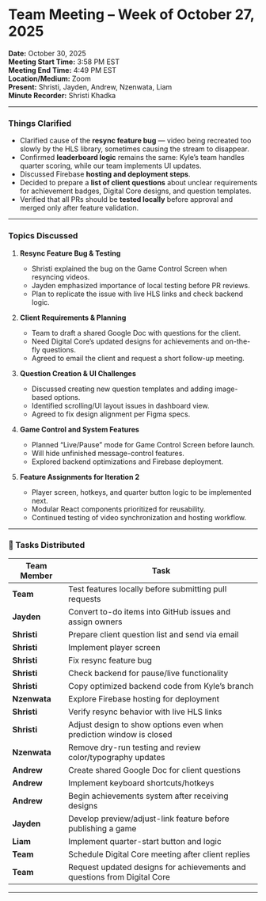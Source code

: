 # Team Meeting – Week of October 27, 2025  
**Date:** October 30, 2025  
**Meeting Start Time:** 3:58 PM EST  
**Meeting End Time:** 4:49 PM EST  
**Location/Medium:** Zoom  
**Present:** Shristi, Jayden, Andrew, Nzenwata, Liam  
**Minute Recorder:** Shristi Khadka  

---

### Things Clarified
- Clarified cause of the **resync feature bug** — video being recreated too slowly by the HLS library, sometimes causing the stream to disappear.  
- Confirmed **leaderboard logic** remains the same: Kyle’s team handles quarter scoring, while our team implements UI updates.  
- Discussed Firebase **hosting and deployment steps**.  
- Decided to prepare a **list of client questions** about unclear requirements for achievement badges, Digital Core designs, and question templates.  
- Verified that all PRs should be **tested locally** before approval and merged only after feature validation.

---

###  Topics Discussed

1. **Resync Feature Bug & Testing**  
   - Shristi explained the bug on the Game Control Screen when resyncing videos.  
   - Jayden emphasized importance of local testing before PR reviews.  
   - Plan to replicate the issue with live HLS links and check backend logic.

2. **Client Requirements & Planning**  
   - Team to draft a shared Google Doc with questions for the client.  
   - Need Digital Core’s updated designs for achievements and on-the-fly questions.  
   - Agreed to email the client and request a short follow-up meeting.

3. **Question Creation & UI Challenges**  
   - Discussed creating new question templates and adding image-based options.  
   - Identified scrolling/UI layout issues in dashboard view.  
   - Agreed to fix design alignment per Figma specs.

4. **Game Control and System Features**  
   - Planned “Live/Pause” mode for Game Control Screen before launch.  
   - Will hide unfinished message-control features.  
   - Explored backend optimizations and Firebase deployment.

7. **Feature Assignments for Iteration 2**  
   - Player screen, hotkeys, and quarter button logic to be implemented next.  
   - Modular React components prioritized for reusability.  
   - Continued testing of video synchronization and hosting workflow.

---

### 🧭 Tasks Distributed

| **Team Member** | **Task** |
|------------------|----------|
| **Team** | Test features locally before submitting pull requests |
| **Jayden** | Convert to-do items into GitHub issues and assign owners |
| **Shristi** | Prepare client question list and send via email |
| **Shristi** | Implement player screen |
| **Shristi** | Fix resync feature bug |
| **Shristi** | Check backend for pause/live functionality |
| **Shristi** | Copy optimized backend code from Kyle’s branch |
| **Nzenwata** | Explore Firebase hosting for deployment |
| **Shristi** | Verify resync behavior with live HLS links |
| **Shristi** | Adjust design to show options even when prediction window is closed |
| **Nzenwata** | Remove dry-run testing and review color/typography updates |
| **Andrew** | Create shared Google Doc for client questions |
| **Andrew** | Implement keyboard shortcuts/hotkeys |
| **Andrew** | Begin achievements system after receiving designs |
| **Jayden** | Develop preview/adjust-link feature before publishing a game |
| **Liam** | Implement quarter-start button and logic |
| **Team** | Schedule Digital Core meeting after client replies |
| **Team** | Request updated designs for achievements and questions from Digital Core |

---

